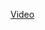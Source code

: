 [Video](https://alumnosuady.sharepoint.com/:v:/s/HCI191/EdGDGAiApolEnPkmL4MXqlEBCDdAHE-wzDIBfzl0ua2KjA?e=sKIocz)
